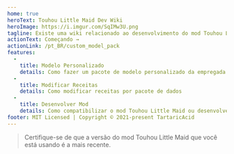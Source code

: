 ```yaml
---
home: true
heroText: Touhou Little Maid Dev Wiki
heroImage: https://i.imgur.com/SqIMw3U.png
tagline: Existe uma wiki relacionado ao desenvolvimento do mod Touhou Little Maid
actionText: Começando →
actionLink: /pt_BR/custom_model_pack
features:
  - 
    title: Modelo Personalizado
    details: Como fazer um pacote de modelo personalizado da empregada ou cadeira
  - 
    title: Modificar Receitas
    details: Como modificar receitas por pacote de dados
  - 
    title: Desenvolver Mod
    details: Como compatibilizar o mod Touhou Little Maid ou desenvolver uma adição
footer: MIT Licensed | Copyright © 2021-present TartaricAcid
---
```


> Certifique-se de que a versão do mod Touhou Little Maid que você está usando é a mais recente.